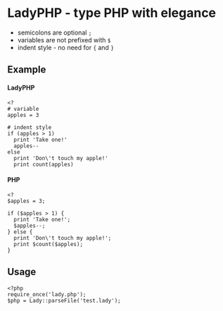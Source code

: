 # LadyPHP - type PHP with elegance

- semicolons are optional `;`
- variables are not prefixed with `$`
- indent style - no need for `{` and `}`

## Example

#### LadyPHP

    <?
    # variable
    apples = 3

    # indent style
    if (apples > 1)
      print 'Take one!'
      apples--
    else
      print 'Don\'t touch my apple!'
      print count(apples)

#### PHP

    <?
    $apples = 3;

    if ($apples > 1) {
      print 'Take one!';
      $apples--;
    } else {
      print 'Don\'t touch my apple!';
      print $count($apples);
    } 

## Usage

    <?php
    require_once('lady.php');
    $php = Lady::parseFile('test.lady');

